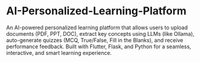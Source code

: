 # AI-Personalized-Learning-Platform
An AI-powered personalized learning platform that allows users to upload documents (PDF, PPT, DOC), extract key concepts using LLMs (like Ollama), auto-generate quizzes (MCQ, True/False, Fill in the Blanks), and receive performance feedback. Built with Flutter, Flask, and Python for a seamless, interactive, and smart learning experience.
